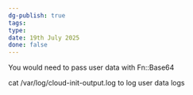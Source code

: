 ```yaml
---
dg-publish: true
tags: 
type: 
date: 19th July 2025
done: false
---
```


You would need to pass user data with Fn::Base64

cat /var/log/cloud-init-output.log to log user data logs